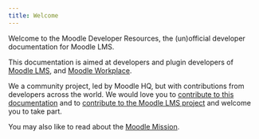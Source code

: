 ```yaml
---
title: Welcome
---
```


Welcome to the Moodle Developer Resources, the (un)official developer documentation for Moodle LMS.

This documentation is aimed at developers and plugin developers of [Moodle LMS](https://www.moodle.org), and [Moodle Workplace](https://moodle.com/solutions/workplace/).

We a community project, led by Moodle HQ, but with contributions from developers across the world. We would love you to [contribute to this documentation](../documentation/contributing.md) and to [contribute to the Moodle LMS project](../development/index.md) and welcome you to take part.

You may also like to read about the [Moodle Mission](../community/mission.md).
